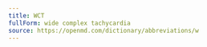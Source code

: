 ```yaml
---
title: WCT
fullForm: wide complex tachycardia
source: https://openmd.com/dictionary/abbreviations/w
---
```

